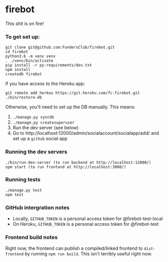 # firebot

This shit is on fire!

### To get set up:
```
git clone git@github.com:FundersClub/firebot.git
cd firebot
python3.6 -m venv venv
. ./venv/bin/activate
pip install -r py-requirements/dev.txt
npm install
createdb firebot
```

If you have access to the Heroku app:
```
git remote add herkou https://git.heroku.com/fc-firebot.git
./bin/restore-db
```

Otherwise, you'll need to set up the DB manually. This means:

1. `./manage.py syncdb`
2. `./manage.py createsuperuser`
3. Run the dev server (see below)
4. Go to http://localhost:12000/admin/socialaccount/socialapp/add/ and set up a `github` social app

### Running the dev servers
```
./bin/run-dev-server (to run backend at http://localhost:12000/)
npm start (to run frontend at http://localhost:3000/)
```

### Running tests
```
./manage.py test
npm test
```

### GitHub intergration notes
 - Locally, `GITHUB_TOKEN` is a personal access token for @firebot-test-local
 - On Heroku, `GITHUB_TOKEN` is a personal access token for @firebot-test

### Frontend build notes
Right now, the frontend can publish a compiled/linked frontend to `dist-frontend` by running `npm run build`. This isn't terribly useful right now.
